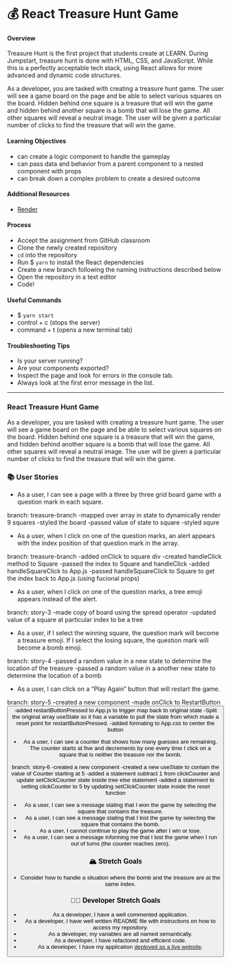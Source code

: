 # 💰 React Treasure Hunt Game

#### Overview

Treasure Hunt is the first project that students create at LEARN. During Jumpstart, treasure hunt is done with HTML, CSS, and JavaScript. While this is a perfectly acceptable tech stack, using React allows for more advanced and dynamic code structures.

As a developer, you are tasked with creating a treasure hunt game. The user will see a game board on the page and be able to select various squares on the board. Hidden behind one square is a treasure that will win the game and hidden behind another square is a bomb that will lose the game. All other squares will reveal a neutral image. The user will be given a particular number of clicks to find the treasure that will win the game.

#### Learning Objectives

- can create a logic component to handle the gameplay
- can pass data and behavior from a parent component to a nested component with props
- can break down a complex problem to create a desired outcome

#### Additional Resources

- [Render](https://render.com/docs/deploy-create-react-app)

#### Process

- Accept the assignment from GitHub classroom
- Clone the newly created repository
- `cd` into the repository
- Run $ `yarn` to install the React dependencies
- Create a new branch following the naming instructions described below
- Open the repository in a text editor
- Code!

#### Useful Commands

- $ `yarn start`
- control + c (stops the server)
- command + t (opens a new terminal tab)

#### Troubleshooting Tips

- Is your server running?
- Are your components exported?
- Inspect the page and look for errors in the console tab.
- Always look at the first error message in the list.

---

### React Treasure Hunt Game

As a developer, you are tasked with creating a treasure hunt game. The user will see a game board on the page and be able to select various squares on the board. Hidden behind one square is a treasure that will win the game, and hidden behind another square is a bomb that will lose the game. All other squares will reveal a neutral image. The user will be given a particular number of clicks to find the treasure that will win the game.

### 📚 User Stories

- As a user, I can see a page with a three by three grid board game with a question mark in each square.

branch: treasure-branch
-mapped over array in state to dynamically render 9 squares
-styled the board
-passed value of state to square
-styled squre

- As a user, when I click on one of the question marks, an alert appears with the index position of that question mark in the array.

branch: treasure-branch
-added onClick to square div
-created handleClick method to Square
-passed the index to Square and handleClick
-added handleSquareClick to App.js
-passed handleSquareClick to Square to get the index back to App.js (using fucional props)

- As a user, when I click on one of the question marks, a tree emoji appears instead of the alert.

branch: story-3
-made copy of board using the spread operator
-updated value of a square at particular index to be a tree

- As a user, if I select the winning square, the question mark will become a treasure emoji. If I select the losing square, the question mark will become a bomb emoji.

branch: story-4
-passed a random value in a new state to determine the location of the treasure
-passed a random value in a another new state to determine the location of a bomb

- As a user, I can click on a “Play Again” button that will restart the game.

branch: story-5
-created a new component <RestartButton />
-made onClick to RestartButton<button>
-added restartButtonPressed to App.js to trigger map back to original state
-Split the original array useState so it has a variable to pull the state from which made a reset point for restartButtonPressed.
-added formating to App.css to center the button

- As a user, I can see a counter that shows how many guesses are remaining. The counter starts at five and decrements by one every time I click on a square that is neither the treasure nor the bomb.

branch: story-6
-created a new component <Counter />
-created a new useState to contain the value of Counter starting at 5
-added a statement subtract 1 from clickCounter and update setClickCounter state inside tree else statement
-added a statement to setting clickCounter to 5 by updating setClickCounter state inside the reset function

- As a user, I can see a message stating that I won the game by selecting the square that contains the treasure.
- As a user, I can see a message stating that I lost the game by selecting the square that contains the bomb.
- As a user, I cannot continue to play the game after I win or lose.
- As a user, I can see a message informing me that I lost the game when I run out of turns (the counter reaches zero).

### 🏔 Stretch Goals

- Consider how to handle a situation where the bomb and the treasure are at the same index.

### 👩‍💻 Developer Stretch Goals

- As a developer, I have a well commented application.
- As a developer, I have well written README file with instructions on how to access my repository.
- As a developer, my variables are all named semantically.
- As a developer, I have refactored and efficient code.
- As a developer, I have my application [deployed as a live website](https://render.com/docs/deploy-create-react-app).
